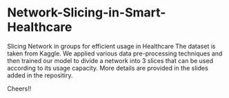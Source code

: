 # Network-Slicing-in-Smart-Healthcare
Slicing Network in groups for efficient usage in Healthcare
The dataset is taken from Kaggle. We applied various data pre-processing techniques and then trained our model to divide a network into 3 slices that can be used according to its usage capacity. More details are provided in the slides added in the repositiry.

Cheers!!
